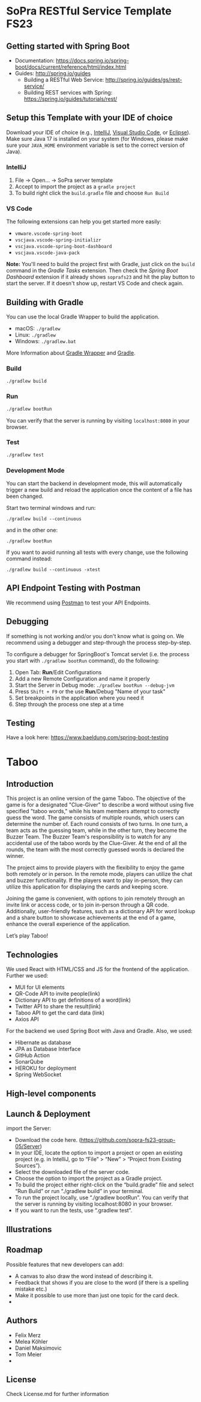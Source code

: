 # SoPra RESTful Service Template FS23

## Getting started with Spring Boot
-   Documentation: https://docs.spring.io/spring-boot/docs/current/reference/html/index.html
-   Guides: http://spring.io/guides
    -   Building a RESTful Web Service: http://spring.io/guides/gs/rest-service/
    -   Building REST services with Spring: https://spring.io/guides/tutorials/rest/

## Setup this Template with your IDE of choice
Download your IDE of choice (e.g., [IntelliJ](https://www.jetbrains.com/idea/download/), [Visual Studio Code](https://code.visualstudio.com/), or [Eclipse](http://www.eclipse.org/downloads/)). Make sure Java 17 is installed on your system (for Windows, please make sure your `JAVA_HOME` environment variable is set to the correct version of Java).

### IntelliJ
1. File -> Open... -> SoPra server template
2. Accept to import the project as a `gradle project`
3. To build right click the `build.gradle` file and choose `Run Build`

### VS Code
The following extensions can help you get started more easily:
-   `vmware.vscode-spring-boot`
-   `vscjava.vscode-spring-initializr`
-   `vscjava.vscode-spring-boot-dashboard`
-   `vscjava.vscode-java-pack`

**Note:** You'll need to build the project first with Gradle, just click on the `build` command in the _Gradle Tasks_ extension. Then check the _Spring Boot Dashboard_ extension if it already shows `soprafs23` and hit the play button to start the server. If it doesn't show up, restart VS Code and check again.

## Building with Gradle
You can use the local Gradle Wrapper to build the application.
-   macOS: `./gradlew`
-   Linux: `./gradlew`
-   Windows: `./gradlew.bat`

More Information about [Gradle Wrapper](https://docs.gradle.org/current/userguide/gradle_wrapper.html) and [Gradle](https://gradle.org/docs/).

### Build

```bash
./gradlew build
```

### Run

```bash
./gradlew bootRun
```

You can verify that the server is running by visiting `localhost:8080` in your browser.

### Test

```bash
./gradlew test
```

### Development Mode
You can start the backend in development mode, this will automatically trigger a new build and reload the application
once the content of a file has been changed.

Start two terminal windows and run:

`./gradlew build --continuous`

and in the other one:

`./gradlew bootRun`

If you want to avoid running all tests with every change, use the following command instead:

`./gradlew build --continuous -xtest`

## API Endpoint Testing with Postman
We recommend using [Postman](https://www.getpostman.com) to test your API Endpoints.

## Debugging
If something is not working and/or you don't know what is going on. We recommend using a debugger and step-through the process step-by-step.

To configure a debugger for SpringBoot's Tomcat servlet (i.e. the process you start with `./gradlew bootRun` command), do the following:

1. Open Tab: **Run**/Edit Configurations
2. Add a new Remote Configuration and name it properly
3. Start the Server in Debug mode: `./gradlew bootRun --debug-jvm`
4. Press `Shift + F9` or the use **Run**/Debug "Name of your task"
5. Set breakpoints in the application where you need it
6. Step through the process one step at a time

## Testing
Have a look here: https://www.baeldung.com/spring-boot-testing

# Taboo
## Introduction
This project is an online version of the game Taboo. The objective of the game is for a designated "Clue-Giver" to describe a word without using five specified "taboo words," while his team members attempt to correctly guess the word. The game consists of multiple rounds, which users can determine the number of. Each round consists of two turns. In one turn, a team acts as the guessing team, while in the other turn, they become the Buzzer Team. The Buzzer Team's responsibility is to watch for any accidental use of the taboo words by the Clue-Giver. At the end of all the rounds, the team with the most correctly guessed words is declared the winner. 

The project aims to provide players with the flexibility to enjoy the game both remotely or in person. In the remote mode, players can utilize the chat and buzzer functionality. If the players want to play in-person, they can utilize this application for displaying the cards and keeping score.  

Joining the game is convenient, with options to join remotely through an invite link or access code, or to join in-person through a QR code. Additionally, user-friendly features, such as a dictionary API for word lookup and a share button to showcase achievements at the end of a game, enhance the overall experience of the application. 

Let’s play Taboo! 

## Technologies
We used React with HTML/CSS and JS for the frontend of the application. Further we used: 
- MUI for UI elements 
- QR-Code API to invite people(link) 
- Dictionary API to get definitions of a word(link) 
- Twitter API to share the result(link) 
- Taboo API to get the card data (link) 
- Axios API 

For the backend we used Spring Boot with Java and Gradle. Also, we used: 
- Hibernate as database 
- JPA as Database Interface 
- GitHub Action 
- SonarQube 
- HEROKU for deployment 
- Spring WebSocket 

## High-level components

## Launch & Deployment
import the Server: 
- Download the code here. (https://github.com/sopra-fs23-group-05/Server) 
- In your IDE, locate the option to import a project or open an existing project (e.g. in IntelliJ, go to “File” > “New” > “Project from Existing Sources”). 
- Select the downloaded file of the server code. 
- Choose the option to import the project as a Gradle project. 
- To build the project either right-click on the “build.gradle” file and select “Run Build” or run “./gradlew build” in your terminal. 
- To run the project locally, use “./gradlew bootRun”. You can verify that the server is running by visiting localhost:8080 in your browser. 
- If you want to run the tests, use “.gradlew test”. 

## Illustrations

## Roadmap
Possible features that new developers can add: 
- A canvas to also draw the word instead of describing it. 
- Feedback that shows if you are close to the word (if there is a spelling mistake etc.) 
- Make it possible to use more than just one topic for the card deck. 
- 
## Authors
- Felix Merz 
- Melea Köhler 
- Daniel Maksimovic 
- Tom Meier
-  
## License
Check License.md for further information 
